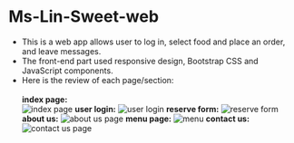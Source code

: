# Ms-Lin-Sweet-web
* This is a web app allows user to log in, select food and place an order, and leave messages.<br />
* The front-end part used responsive design, Bootstrap CSS and JavaScript components. <br />
* Here is the review of each page/section:<br /><br />
**index page:**<br />
![index page](https://user-images.githubusercontent.com/78410053/160050025-53104689-1b04-47ec-acee-c7b4fb3be584.png)
**user login:**
![user login](https://user-images.githubusercontent.com/78410053/160050031-278e2d3c-d4b2-4c15-9ec5-2a8150c4a41a.png)
**reserve form:**
![reserve form](https://user-images.githubusercontent.com/78410053/160050028-462030b6-41f8-4440-9240-c245adfc966a.png)
**about us:**
![about us page](https://user-images.githubusercontent.com/78410053/160050017-951673a3-b017-4549-ae28-b61257e20da0.png)
**menu page:**
![menu](https://user-images.githubusercontent.com/78410053/160050027-bd5768c0-2749-47ca-bf18-aefb19d7dd62.png)
**contact us:**
![contact us page](https://user-images.githubusercontent.com/78410053/160050024-9a402dc8-c4ef-4755-8b74-4996bc1f8b43.png)
